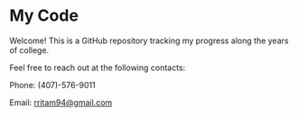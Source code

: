 # My Code

Welcome! This is a GitHub repository tracking my progress along the years of college. 

Feel free to reach out at the following contacts:

Phone: (407)-576-9011

Email: rritam94@gmail.com
